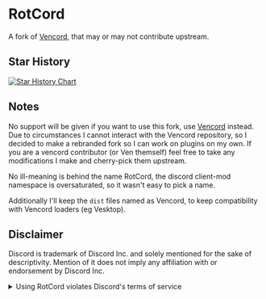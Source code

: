 # RotCord

A fork of [Vencord](https://github.com/Vendicated/Vencord), that may or may not contribute upstream.

## Star History

<a href="https://star-history.com/#RotCord/RotCord&Timeline">
  <picture>
    <source media="(prefers-color-scheme: dark)" srcset="https://api.star-history.com/svg?repos=RotCord/RotCord&type=Timeline&theme=dark" />
    <source media="(prefers-color-scheme: light)" srcset="https://api.star-history.com/svg?repos=RotCord/RotCord&type=Timeline" />
    <img alt="Star History Chart" src="https://api.star-history.com/svg?repos=RotCord/RotCord&type=Timeline" />
  </picture>
</a>

## Notes
No support will be given if you want to use this fork, use [Vencord](https://github.com/Vendicated/Vencord) instead.
Due to circumstances I cannot interact with the Vencord repository, so I decided to make a rebranded fork so I can work on plugins on my own.
If you are a vencord contributor (or Ven themself) feel free to take any modifications I make and cherry-pick them upstream.

No ill-meaning is behind the name RotCord, the discord client-mod namespace is oversaturated, so it wasn't easy to pick a name.

Additionally I'll keep the `dist` files named as Vencord, to keep compatibility with Vencord loaders (eg Vesktop).

## Disclaimer

Discord is trademark of Discord Inc. and solely mentioned for the sake of descriptivity.
Mention of it does not imply any affiliation with or endorsement by Discord Inc.

<details>
<summary>Using RotCord violates Discord's terms of service</summary>

Client modifications are against Discord’s Terms of Service.

However, Discord is pretty indifferent about them and there are no known cases of users getting banned for using client mods! So you should generally be fine as long as you don’t use any plugins that implement abusive behaviour. But no worries, all inbuilt plugins are safe to use!

Regardless, if your account is very important to you and it getting disabled would be a disaster for you, you should probably not use any client mods (not exclusive to Vencord), just to be safe

Additionally, make sure not to post screenshots with Vencord in a server where you might get banned for it

</details>

